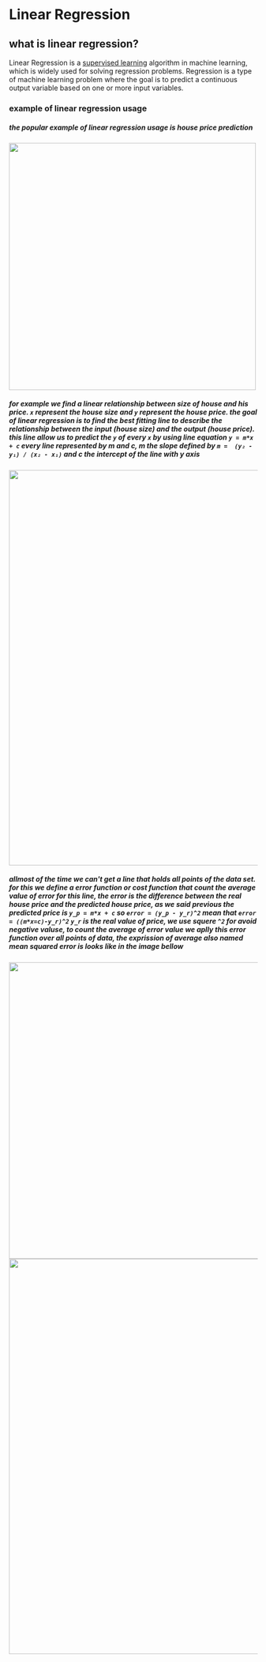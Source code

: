 # Linear Regression
## what is linear regression?
Linear Regression is a [supervised learning](https://en.wikipedia.org/wiki/Supervised_learning) algorithm in machine learning, which is widely used for solving regression problems. Regression is a type of machine learning problem where the goal is to predict a continuous output variable based on one or more input variables.


### example of linear regression usage
##### the popular example of linear regression usage is house price prediction

<img src="https://miro.medium.com/v2/resize:fit:1024/0*YMZOAO8QE4bZ4_Rk.jpg" width="500">


##### for example we find a linear relationship between size of house and his price. `x` represent the house size and `y` represent the house price. the goal of linear regression is to find the best fitting line to describe the relationship between the input (house size) and the output (house price). this line allow us to predict the `y` of every `x` by using line equation `y = m*x + c`  every line represented by m and c, m the slope defined by `m =  (y₂ - y₁) / (x₂ - x₁)` and c the intercept of the line with y axis

<img src="https://miro.medium.com/v2/resize:fit:1400/0*St4CVriw9ZsS3FJR.png" width="800">

##### allmost of the time we can't get a line that holds all points of the data set. for this we define a error function or cost function that count the average value of error for this line, the error is the difference between the real house price and the predicted house price, as we said previous the predicted price is `y_p = m*x + c` so `error = (y_p - y_r)^2` mean that `error = ((m*x=c)-y_r)^2` `y_r` is the real value of price, we use squere `^2` for avoid negative valuse, to count the average of error value we aplly this error function over all points of data, the exprission of average also named mean squared error  is looks like in the image bellow

<img src="https://i.stack.imgur.com/MKVCl.png" width="600">

<img src="https://miro.medium.com/v2/resize:fit:1400/1*jmd_lPcwkZ6QByMfv2itXg.png" width="800">

